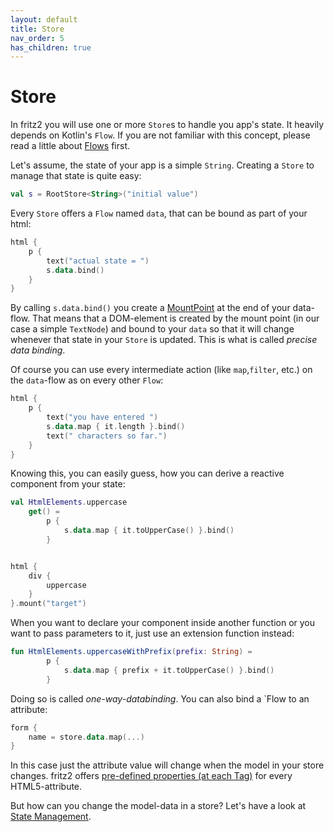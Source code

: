 ```yaml
---
layout: default
title: Store
nav_order: 5
has_children: true
---
```

# Store

In fritz2 you will use one or more `Store`s to handle you app's state. It heavily depends on Kotlin's `Flow`. If you are not familiar with this concept, please read a little about [Flows](Flows.html) first.

Let's assume, the state of your app is a simple `String`. Creating a `Store` to manage that state is quite easy:

```kotlin
val s = RootStore<String>("initial value")
```

Every `Store` offers a `Flow` named `data`, that can be bound as part of your html:

```kotlin
html {
    p {
        text("actual state = ")
        s.data.bind()
    }
}
```

By calling `s.data.bind()` you create a [MountPoint](MountPoint.html) at the end of your data-flow. That means that a DOM-element is created by the mount point (in our case a simple `TextNode`) and bound to your `data` so that it will change whenever that state in your `Store` is updated. This is what is called _precise data binding_.

Of course you can use every intermediate action (like `map`,`filter`, etc.) on the `data`-flow as on every other `Flow`:

```kotlin
html {
    p {
        text("you have entered ")
        s.data.map { it.length }.bind()
        text(" characters so far.")
    }
}
```

Knowing this, you can easily guess, how you can derive a reactive component from your state:

```kotlin
val HtmlElements.uppercase
    get() =
        p {
            s.data.map { it.toUpperCase() }.bind()
        }


html {
    div {
        uppercase
    }
}.mount("target")
```

When you want to declare your component inside another function or you want to pass parameters to it, just use an extension function instead:

```kotlin
fun HtmlElements.uppercaseWithPrefix(prefix: String) =
        p {
            s.data.map { prefix + it.toUpperCase() }.bind()
        }
```

Doing so is called _one-way-databinding_.
You can also bind a `Flow to an attribute:

```kotlin
form {
    name = store.data.map(...)
}
```
In this case just the attribute value will change when the model in your store changes. fritz2 offers [pre-defined properties (at each Tag)](https://api.fritz2.dev/fritz2/io.fritz2.dom.html/) for every HTML5-attribute.

But how can you change the model-data in a store? Let's have a look at [State Management](StateManagement.html).